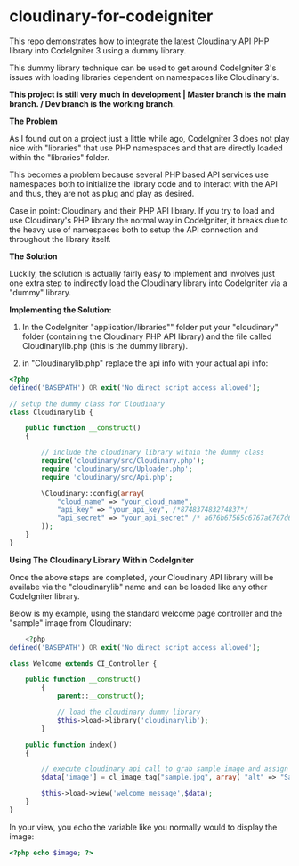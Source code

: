 # cloudinary-for-codeigniter
This repo demonstrates how to integrate the latest Cloudinary API PHP library into CodeIgniter 3 using a dummy library.  

This dummy library technique can be used to get around CodeIgniter 3's issues with loading libraries dependent on namespaces like Cloudinary's.

**This project is still very much in development | Master branch is the main branch. / Dev branch is the working branch.**

**The Problem**

As I found out on a project just a little while ago, CodeIgniter 3 does not play nice with "libraries" that use PHP namespaces and that are directly loaded within the "libraries" folder.

This becomes a problem because several PHP based API services use namespaces both to initialize the library code and to interact with the API and thus, they are not as plug and play as desired.

Case in point: Cloudinary and their PHP API library.  If you try to load and use Cloudinary's PHP library the normal way in CodeIgniter, it breaks due to the heavy use of namespaces both to setup the API connection and throughout the library itself.

**The Solution**

Luckily, the solution is actually fairly easy to implement and involves just one extra step to indirectly load the Cloudinary library into CodeIgniter via a "dummy" library.  

**Implementing the Solution:**

1. In the CodeIgniter "application/libraries"" folder put your "cloudinary" folder (containing the Cloudinary PHP API library) and the file called Cloudinarylib.php (this is the dummy library).

2. in "Cloudinarylib.php" replace the api info with your actual api info:
```php
<?php
defined('BASEPATH') OR exit('No direct script access allowed');

// setup the dummy class for Cloudinary
class Cloudinarylib {

    public function __construct()
    {

        // include the cloudinary library within the dummy class
        require('cloudinary/src/Cloudinary.php');
        require 'cloudinary/src/Uploader.php';
        require 'cloudinary/src/Api.php';

        \Cloudinary::config(array(
            "cloud_name" => "your_cloud_name",
            "api_key" => "your_api_key", /*874837483274837*/
            "api_secret" => "your_api_secret" /* a676b67565c6767a6767d6767f676fe1 */
        ));
    }
}
```

**Using The Cloudinary Library Within CodeIgniter**

Once the above steps are completed, your Cloudinary API library will be availabe via the "cloudinarylib" name and can be loaded like any other CodeIgniter library.

Below is my example, using the standard welcome page controller and the "sample" image from Cloudinary:

```php
	<?php
defined('BASEPATH') OR exit('No direct script access allowed');

class Welcome extends CI_Controller {

	public function __construct()
		{
			parent::__construct();

			// load the cloudinary dummy library
			$this->load->library('cloudinarylib');
		}

	public function index()
	{

		// execute cloudinary api call to grab sample image and assign to $image variable in the view
		$data['image'] = cl_image_tag("sample.jpg", array( "alt" => "Sample Image" ));

		$this->load->view('welcome_message',$data);
	}
}
```

In your view, you echo the variable like you normally would to display the image:
```php
<?php echo $image; ?>
```
